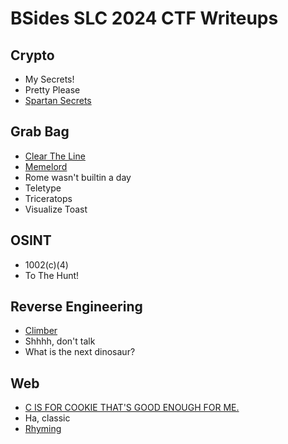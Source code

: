 # BSides SLC 2024 CTF Writeups

## Crypto
- My Secrets!
- Pretty Please
- [Spartan Secrets](./crypto/spartan-secrets/writeup.md)

## Grab Bag
- [Clear The Line](./bag/clear-the-line/writeup.md)
- [Memelord](./bag/memelord/writeup.md)
- Rome wasn't builtin a day
- Teletype
- Triceratops
- Visualize Toast

## OSINT
- 1002(c)(4)
- To The Hunt!

## Reverse Engineering
- [Climber](./re/climber/writeup.md)
- Shhhh, don't talk
- What is the next dinosaur?

## Web
- [C IS FOR COOKIE THAT'S GOOD ENOUGH FOR ME.](./web/c-is-for-cookie/writeup.md)
- Ha, classic
- [Rhyming](./web/rhyming/writeup.md)
